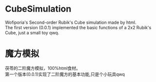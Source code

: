 # CubeSimulation
Wofiporia's Second-order Rubik's Cube simulation made by html.  
The first version (0.0.1) implemented the basic functions of a 2x2 Rubik's Cube, just a small toy qwq.
# 魔方模拟  
茯苓的二阶魔方模拟，100%html食材。  
第一个版本(0.0.1)实现了二阶魔方的基本功能,只是个小玩具qwq
